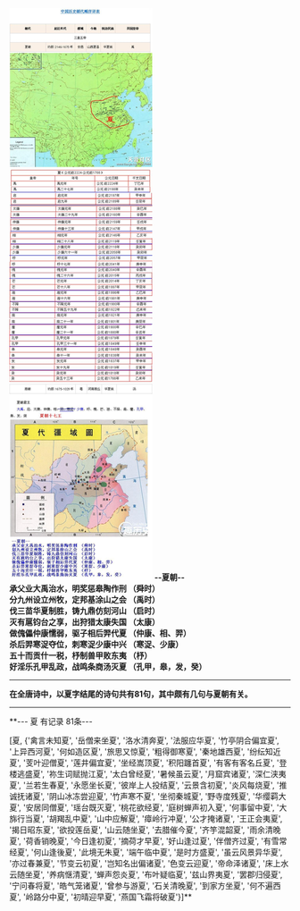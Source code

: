 
![](./1.jpg)
 **--夏朝--  
承父业大禹治水，明奖惩皋陶作刑 （舜时）  
分九州设立州牧，定邦基涂山之会 （禹时）  
伐三苗华夏制胜，铸九鼎仿刻河山 （启时）  
灭有扈钧台之享，出狩猎太康失国 （太康）  
做傀儡仲康懦弱，驱子相后羿代夏 （仲康、相、羿）  
杀后羿寒浞夺位，刺寒浞少康中兴 （寒浞、少康）  
五十而贡什一税，杼制兽甲败东夷 （杼）  
好淫乐孔甲乱政，战鸣条商汤灭夏 （孔甲，皋，发，癸）**

****

**在全唐诗中，以夏字结尾的诗句共有81句，其中颇有几句与夏朝有关。**

****

**--- 夏 有记录 81条---  
  
  
[夏, {'禽言未知夏', '岳僧来坐夏', '洛水清奔夏', '法服应华夏', '竹亭阴合偏宜夏', '上异西河夏', '何如造区夏', '旅思又惊夏', '粗得御寒夏', '秦地雄西夏', '纷纭知近夏', '芰叶迎僧夏', '莲井偏宜夏', '坐经嵩顶夏', '积阳躔首夏', '有客有客名丘夏', '登楼逃盛夏', '祢生词赋抛江夏', '太白曾经夏', '暑候虽云夏', '月窟宾诸夏', '深仁浃夷夏', '兰若生春夏', '永愿坐长夏', '彼岸上人投结夏', '云景含初夏', '炎风每烧夏', '推诚抚诸夏', '阴山冰冻尝迎夏', '竹声寒不夏', '坐彻秦城夏', '野寺度残夏', '华缨羁大夏', '安居同僧夏', '瑶台既灭夏', '桃花欲经夏', '庭树蝉声初入夏', '何事留中夏', '大旆行当夏', '胡羯乱中夏', '山中应解夏', '瘴岭行冲夏', '公才掩诸夏', '王正会夷夏', '揭日昭东夏', '欲投莲岳夏', '山云随坐夏', '去腊催今夏', '齐竽混韶夏', '雨余清晚夏', '荷香销晚夏', '今日逢初夏', '摘荷才早夏', '好山逢过夏', '伴僧齐过夏', '有雪常经夏', '何山逢後夏', '此境无朱夏', '端午临中夏', '是时方盛夏', '虽云风景异华夏', '亦过春兼夏', '节变云初夏', '岂知名出偏诸夏', '色变云迎夏', '帝命泽诸夏', '床上水云随坐夏', '养病惬清夏', '蝉声怨炎夏', '布叶疑临夏', '兹山界夷夏', '罢郡归侵夏', '宁问春将夏', '皓气笼诸夏', '曾参与游夏', '石关清晚夏', '到家方坐夏', '何不遍西夏', '岭路分中夏', '初晴迎早夏', '燕国飞霜将破夏'}]**

